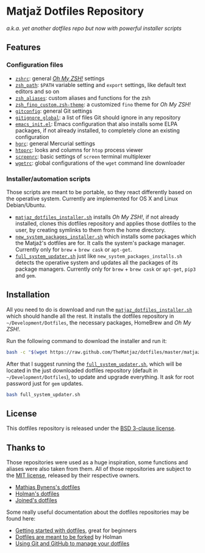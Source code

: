 Matjaž Dotfiles Repository
==========================

_a.k.a. yet another dotfiles repo but now with powerful installer scripts_

Features
--------

### Configuration files

- [`zshrc`](zshrc): general
  [_Oh My ZSH!_](https://github.com/robbyrussell/oh-my-zsh) settings
- [`zsh_path`](zsh_path): `$PATH` variable setting and `export` settings, like
  default text editors and so on
- [`zsh_aliases`](zsh_aliases): custom aliases and functions for the zsh
- [`zsh_fino_custom.zsh-theme`](zsh_fino_custom.zsh-theme): a customized `fino`
  theme for _Oh My ZSH!_
- [`gitconfig`](gitconfig): general Git settings
- [`gitignore_global`](gitignore_global): a list of files Git should ignore in
  any repository
- [`emacs_init.el`](emacs_init.el): Emacs configuration that also installs some
  ELPA packages, if not already installed, to completely clone an existing
  configuration
- [`hgrc`](hgrc): general Mercurial settings
- [`htoprc`](htoprc): looks and columns for `htop` process viewer
- [`screenrc`](screenrc): basic settings of `screen` terminal multiplexer
- [`wgetrc`](wgetrc): global configurations of the `wget` command line
  downloader


### Installer/automation scripts

Those scripts are meant to be portable, so they react differently based on the
operative system. Currently are implemented for OS X and Linux Debian/Ubuntu.

- [`matjaz_dotfiles_installer.sh`](matjaz_dotfiles_installer.sh) installs _Oh My
  ZSH!_, if not already installed, clones this dotfiles repository and applies
  those dotfiles to the user, by creating symlinks to them from the home
  directory.
- [`new_system_packages_installer.sh`](new_system_packages_installer.sh) which
  installs some packages which the Matjaž's dotfiles are for. It calls the
  system's package manager. Currently only for `brew` + `brew cask` or
  `apt-get`.
- [`full_system_updater.sh`](full_system_updater.sh) just like
  `new_system_packages_installs.sh` detects the operative system and updates
  all the packages of its package managers. Currently only for `brew` + `brew
  cask` or `apt-get`, `pip3` and `gem`.


Installation
------------

All you need to do is download and run the
[`matjaz_dotfiles_installer.sh`](matjaz_dotfiles_installer.sh) which should
handle all the rest. It installs the dotfiles repository in
`~/Development/Dotfiles`, the necessary packages, HomeBrew and _Oh My ZSH!_.

Run the following command to download the installer and run it:

```bash
bash -c "$(wget https://raw.github.com/TheMatjaz/dotfiles/master/matjaz_dotfiles_installer.sh -O -)"
```

After that I suggest running the
[`full_system_updater.sh`](full_system_updater.sh), which will be
located in the just downloaded dotfiles repository (default in `~/Development/Dotfiles`), to update and upgrade everything. It ask for root password just for `gem` updates.

```bash
bash full_system_updater.sh
```


License
-------

This dotfiles repository is released under the
[BSD 3-clause license](LICENSE.md).


Thanks to
---------

Those repositories were used as a huge inspiration, some functions and
aliases were also taken from them. All of those repositories are subject to the
[MIT license](https://opensource.org/licenses/MIT), released by their respective
owners.

- [Mathias Bynens's dotfiles](https://github.com/mathiasbynens/dotfiles)
- [Holman's dotfiles](https://github.com/holman/dotfiles)
- [Joined's dotfiles](https://github.com/joined/dotfiles)

Some really useful documentation about the dotfiles repositories may be found
here:

- [Getting started with dotfiles](https://medium.com/@webprolific/getting-started-with-dotfiles-43c3602fd789),
  great for beginners
- [Dotfiles are meant to be forked](http://zachholman.com/2010/08/dotfiles-are-meant-to-be-forked/)
  by Holman
- [Using Git and GitHub to manage your dotfiles](http://blog.smalleycreative.com/tutorials/using-git-and-github-to-manage-your-dotfiles/)
